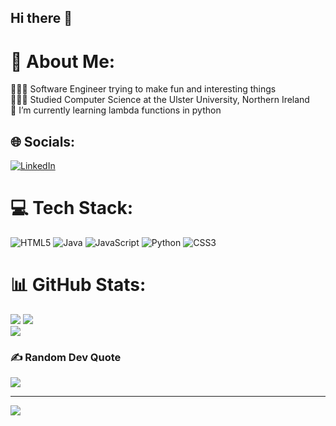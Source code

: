## Hi there 👋

# 💫 About Me:
👩🏻‍💻 Software Engineer trying to make fun and interesting things<br>
👩🏻‍🎓 Studied Computer Science at the Ulster University, Northern Ireland<br>
🌱 I’m currently learning lambda functions in python<br>


## 🌐 Socials:
[![LinkedIn](https://img.shields.io/badge/LinkedIn-%230077B5.svg?logo=linkedin&logoColor=white)](https://linkedin.com/in/seánfarrell) 

# 💻 Tech Stack:
![HTML5](https://img.shields.io/badge/html5-%23E34F26.svg?style=flat&logo=html5&logoColor=white) ![Java](https://img.shields.io/badge/java-%23ED8B00.svg?style=flat&logo=openjdk&logoColor=white) ![JavaScript](https://img.shields.io/badge/javascript-%23323330.svg?style=flat&logo=javascript&logoColor=%23F7DF1E) ![Python](https://img.shields.io/badge/python-3670A0?style=flat&logo=python&logoColor=ffdd54) ![CSS3](https://img.shields.io/badge/css3-%231572B6.svg?style=flat&logo=css3&logoColor=white)
# 📊 GitHub Stats:
![](https://github-readme-stats.vercel.app/api?username=Searrell&theme=tokyonight&hide_border=false&include_all_commits=false&count_private=false)
![](https://github-readme-streak-stats.herokuapp.com/?user=Searrell&theme=tokyonight&hide_border=false)<br/>
![](https://github-readme-stats.vercel.app/api/top-langs/?username=Searrell&theme=tokyonight&hide_border=false&include_all_commits=false&count_private=false&layout=compact)

### ✍️ Random Dev Quote
![](https://quotes-github-readme.vercel.app/api?type=horizontal&theme=radical)

---
[![](https://visitcount.itsvg.in/api?id=Searrell&icon=2&color=6)](https://visitcount.itsvg.in)

<!-- Proudly created with GPRM ( https://gprm.itsvg.in ) -->
